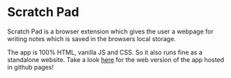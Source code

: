 # Scratch Pad
Scratch Pad is a browser extension which gives the user a webpage for writing notes which is saved in the browsers local storage.

The app is 100% HTML, vanilla JS and CSS. So it also runs fine as a standalone website. Take a look [here]('https://careyi3.github.io/scratchpad/') for the web version of the app hosted in github pages!